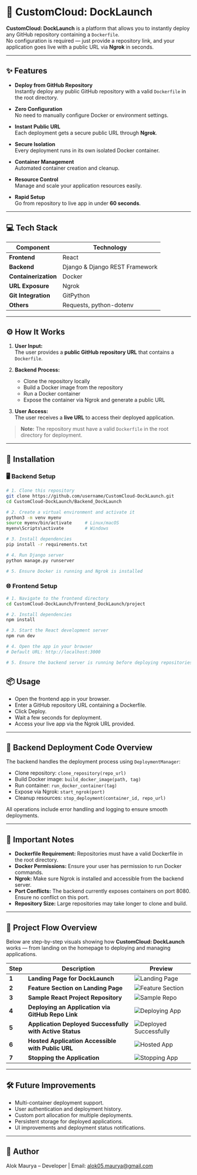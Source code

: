 # 🚀 CustomCloud: DockLaunch

**CustomCloud: DockLaunch** is a platform that allows you to instantly deploy any GitHub repository containing a `Dockerfile`.  
No configuration is required — just provide a repository link, and your application goes live with a public URL via **Ngrok** in seconds.

---

## ✨ Features

- **Deploy from GitHub Repository**  
  Instantly deploy any public GitHub repository with a valid `Dockerfile` in the root directory.

- **Zero Configuration**  
  No need to manually configure Docker or environment settings.

- **Instant Public URL**  
  Each deployment gets a secure public URL through **Ngrok**.

- **Secure Isolation**  
  Every deployment runs in its own isolated Docker container.

- **Container Management**  
  Automated container creation and cleanup.

- **Resource Control**  
  Manage and scale your application resources easily.

- **Rapid Setup**  
  Go from repository to live app in under **60 seconds**.

---

## 💻 Tech Stack

| Component | Technology |
|------------|-------------|
| **Frontend** | React |
| **Backend** | Django & Django REST Framework |
| **Containerization** | Docker |
| **URL Exposure** | Ngrok |
| **Git Integration** | GitPython |
| **Others** | Requests, python-dotenv |

---

## ⚙️ How It Works

1. **User Input:**  
   The user provides a **public GitHub repository URL** that contains a `Dockerfile`.

2. **Backend Process:**  
   - Clone the repository locally  
   - Build a Docker image from the repository  
   - Run a Docker container  
   - Expose the container via Ngrok and generate a public URL  

3. **User Access:**  
   The user receives a **live URL** to access their deployed application.

> **Note:** The repository must have a valid `Dockerfile` in the root directory for deployment.

---

## 🧩 Installation

### 🖥 Backend Setup

```bash
# 1. Clone this repository
git clone https://github.com/username/CustomCloud-DockLaunch.git
cd CustomCloud-DockLaunch/Backend_DockLaunch

# 2. Create a virtual environment and activate it
python3 -m venv myenv
source myenv/bin/activate     # Linux/macOS
myenv\Scripts\activate        # Windows

# 3. Install dependencies
pip install -r requirements.txt

# 4. Run Django server
python manage.py runserver

# 5. Ensure Docker is running and Ngrok is installed

```

### 🌐 Frontend Setup

```bash
# 1. Navigate to the frontend directory
cd CustomCloud-DockLaunch/Frontend_DockLaunch/project

# 2. Install dependencies
npm install

# 3. Start the React development server
npm run dev

# 4. Open the app in your browser
# Default URL: http://localhost:3000

# 5. Ensure the backend server is running before deploying repositories

```
## 📦 Usage

- Open the frontend app in your browser.
- Enter a GitHub repository URL containing a Dockerfile.
- Click Deploy.
- Wait a few seconds for deployment.
- Access your live app via the Ngrok URL provided.

---

## 🔧 Backend Deployment Code Overview

The backend handles the deployment process using `DeploymentManager`:

- Clone repository: `clone_repository(repo_url)`
- Build Docker image: `build_docker_image(path, tag)`
- Run container: `run_docker_container(tag)`
- Expose via Ngrok: `start_ngrok(port)`
- Cleanup resources: `stop_deployment(container_id, repo_url)`

All operations include error handling and logging to ensure smooth deployments.

---

## 📌 Important Notes

- **Dockerfile Requirement:** Repositories must have a valid Dockerfile in the root directory.
- **Docker Permissions:** Ensure your user has permission to run Docker commands.
- **Ngrok:** Make sure Ngrok is installed and accessible from the backend server.
- **Port Conflicts:** The backend currently exposes containers on port 8080. Ensure no conflict on this port.
- **Repository Size:** Large repositories may take longer to clone and build.

---

## 📸 Project Flow Overview

Below are step-by-step visuals showing how **CustomCloud: DockLaunch** works — from landing on the homepage to deploying and managing applications.

| Step | Description | Preview |
|------|--------------|----------|
| **1** | **Landing Page for DockLaunch** | ![Landing Page](Docs/Project_Flow_Images/1_Landing%20Page%20for%20DockLaunch.png) |
| **2** | **Feature Section on Landing Page** | ![Feature Section](Docs/Project_Flow_Images/2_Feature%20Section%20on%20Landing%20Page.png) |
| **3** | **Sample React Project Repository** | ![Sample Repo](Docs/Project_Flow_Images/3_Sample%20React%20Project%20Repository.png) |
| **4** | **Deploying an Application via GitHub Repo Link** | ![Deploying App](Docs/Project_Flow_Images/4_Deploying%20a%20Application%20via%20Github%20repo%20link.png) |
| **5** | **Application Deployed Successfully with Active Status** | ![Deployed Successfully](Docs/Project_Flow_Images/5_Application%20Deployed%20Successfully%20with%20Active%20Status.png) |
| **6** | **Hosted Application Accessible with Public URL** | ![Hosted App](Docs/Project_Flow_Images/6_Hosted%20Application%20can%20now%20be%20accessed%20with%20Public%20url.png) |
| **7** | **Stopping the Application** | ![Stopping App](Docs/Project_Flow_Images/7_Stopping%20the%20Application.png) |

---

## 🛠 Future Improvements

- Multi-container deployment support.
- User authentication and deployment history.
- Custom port allocation for multiple deployments.
- Persistent storage for deployed applications.
- UI improvements and deployment status notifications.

---

## 👤 Author

Alok Maurya – Developer | Email: [alok05.maurya@gmail.com](alok05.maurya@gmail.com)
